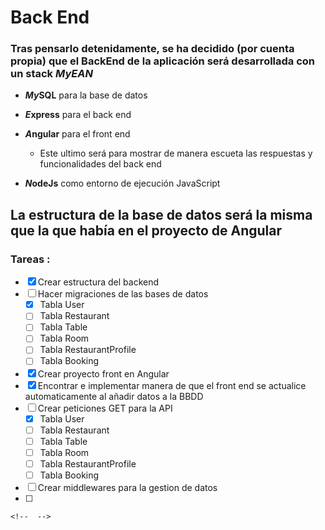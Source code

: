 # Back End
###  Tras pensarlo detenidamente, se ha decidido (por cuenta propia) que el BackEnd de la aplicación será desarrollada con un stack ***MyEAN***
- ***My***<!-- Separación -->**SQL** para la base de datos
    
- ***E***<!-- Separación -->**xpress** para el back end
    
- ***A***<!-- Separación -->**ngular** para el front end
    
    - Este ultimo será para mostrar de manera escueta las respuestas y funcionalidades del back end
- ***N***<!-- Separación -->**odeJs** como entorno de ejecución JavaScript
    

## La estructura de la base de datos será la misma que la que había en el proyecto de Angular
### Tareas :
- [x] Crear estructura del backend
- [ ] Hacer migraciones de las bases de datos
    - [x] Tabla User
    - [ ] Tabla Restaurant
    - [ ] Tabla Table
    - [ ] Tabla Room
    - [ ] Tabla RestaurantProfile
    - [ ] Tabla Booking
- [x] Crear proyecto front en Angular
- [x] Encontrar e implementar manera de que el front end se actualice automaticamente al añadir datos a la BBDD
- [ ] Crear peticiones GET para la API
    - [x] Tabla User
    - [ ] Tabla Restaurant
    - [ ] Tabla Table
    - [ ] Tabla Room
    - [ ] Tabla RestaurantProfile
    - [ ] Tabla Booking
- [ ] Crear middlewares para la gestion de datos
- [ ]

``` NodeJs
<!--  -->
```
